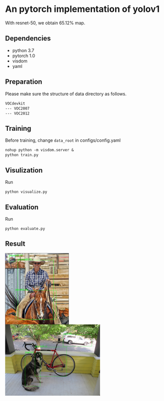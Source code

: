 # An pytorch implementation of yolov1

With resnet-50, we obtain 65.12% map.

## Dependencies

- python 3.7
- pytorch 1.0
- visdom
- yaml

## Preparation

Please make sure the structure of data directory as follows.

~~~
VOCdevkit
--- VOC2007
--- VOC2012
~~~

## Training

Before training, change `data_root` in configs/config.yaml

~~~
nohup python -m visdom.server &
python train.py
~~~

## Visulization

Run

~~~
python visualize.py
~~~

## Evaluation

Run

~~~
python evaluate.py
~~~

## Result

<p align="center"> <img src='demo/det1.png' align="left" height="230px"> <img src='demo/det2.png' align="left" height="230px"> </p>